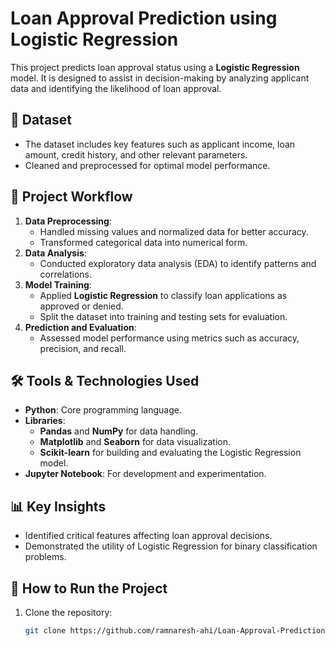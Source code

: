 # Loan Approval Prediction using Logistic Regression

This project predicts loan approval status using a **Logistic Regression** model. It is designed to assist in decision-making by analyzing applicant data and identifying the likelihood of loan approval.

## 📁 Dataset
- The dataset includes key features such as applicant income, loan amount, credit history, and other relevant parameters.
- Cleaned and preprocessed for optimal model performance.

## 🔧 Project Workflow
1. **Data Preprocessing**:
   - Handled missing values and normalized data for better accuracy.
   - Transformed categorical data into numerical form.
2. **Data Analysis**:
   - Conducted exploratory data analysis (EDA) to identify patterns and correlations.
3. **Model Training**:
   - Applied **Logistic Regression** to classify loan applications as approved or denied.
   - Split the dataset into training and testing sets for evaluation.
4. **Prediction and Evaluation**:
   - Assessed model performance using metrics such as accuracy, precision, and recall.

## 🛠️ Tools & Technologies Used
- **Python**: Core programming language.
- **Libraries**: 
  - **Pandas** and **NumPy** for data handling.
  - **Matplotlib** and **Seaborn** for data visualization.
  - **Scikit-learn** for building and evaluating the Logistic Regression model.
- **Jupyter Notebook**: For development and experimentation.

## 📊 Key Insights
- Identified critical features affecting loan approval decisions.
- Demonstrated the utility of Logistic Regression for binary classification problems.

## 🚀 How to Run the Project
1. Clone the repository:
   ```bash
   git clone https://github.com/ramnaresh-ahi/Loan-Approval-Prediction.git
